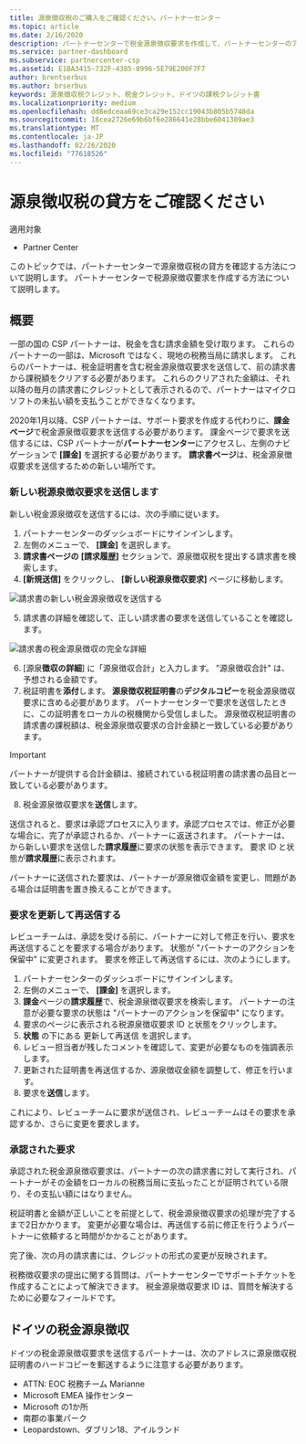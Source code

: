```yaml
---
title: 源泉徴収税のご購入をご確認ください。パートナーセンター
ms.topic: article
ms.date: 2/16/2020
description: パートナーセンターで税金源泉徴収要求を作成して、パートナーセンターのアカウントに源泉徴収税があることを確認します。
ms.service: partner-dashboard
ms.subservice: partnercenter-csp
ms.assetid: E1BA3415-732F-4385-8996-5E79E200F7F7
author: brentserbus
ms.author: brserbus
keywords: 源泉徴収税クレジット、税金クレジット、ドイツの課税クレジット書
ms.localizationpriority: medium
ms.openlocfilehash: dd8edceaa69ce3ca29e152cc19043b805b5748da
ms.sourcegitcommit: 18cea2726e69b6bf6e286641e28bbe6041309ae3
ms.translationtype: MT
ms.contentlocale: ja-JP
ms.lasthandoff: 02/26/2020
ms.locfileid: "77618526"
---
```

# <a name="make-sure-you-are-credited-for-withholding-tax"></a>源泉徴収税の貸方をご確認ください

適用対象

- Partner Center

このトピックでは、パートナーセンターで源泉徴収税の貸方を確認する方法について説明します。 パートナーセンターで税源泉徴収要求を作成する方法について説明します。

## <a name="overview"></a>概要

一部の国の CSP パートナーは、税金を含む請求金額を受け取ります。 これらのパートナーの一部は、Microsoft ではなく、現地の税務当局に請求します。 これらのパートナーは、税金証明書を含む税金源泉徴収要求を送信して、前の請求書から課税額をクリアする必要があります。 これらのクリアされた金額は、それ以降の毎月の請求書にクレジットとして表示されるので、パートナーはマイクロソフトの未払い額を支払うことができなくなります。

2020年1月以降、CSP パートナーは、サポート要求を作成する代わりに、**課金ページ**で税金源泉徴収要求を送信する必要があります。 課金ページで要求を送信するには、CSP パートナーが**パートナーセンター**にアクセスし、左側のナビゲーションで **[課金]** を選択する必要があります。 **請求書ページ**は、税金源泉徴収要求を送信するための新しい場所です。 

### <a name="submit-a-new-tax-withholding-request"></a>新しい税源泉徴収要求を送信します

新しい税金源泉徴収を送信するには、次の手順に従います。

1. パートナーセンターのダッシュボードにサインインします。
2. 左側のメニューで、 **[課金]** を選択します。
3. **請求書ページの** **[請求履歴]** セクションで、源泉徴収税を提出する請求書を検索します。
4. **[新規送信]** をクリックし、 **[新しい税源泉徴収要求]** ページに移動します。

![請求書の新しい税金源泉徴収を送信する](images/wht1.png)

5. 請求書の詳細を確認して、正しい請求書の要求を送信していることを確認します。

![請求書の税金源泉徴収の完全な詳細](images/wht2.png)

6. [源泉**徴収の詳細**] に「源泉徴収合計」と入力します。 "源泉徴収合計" は、予想される金額です。
7. 税証明書を**添付**します。 **源泉徴収税証明書**の**デジタルコピー**を税金源泉徴収要求に含める必要があります。 パートナーセンターで要求を送信したときに、この証明書をローカルの税機関から受信しました。 源泉徴収税証明書の請求書の課税額は、税金源泉徴収要求の合計金額と一致している必要があります。 

> [!IMPORTANT]
> パートナーが提供する合計金額は、接続されている税証明書の請求書の品目と一致している必要があります。

8. 税金源泉徴収要求を**送信**します。

送信されると、要求は承認プロセスに入ります。承認プロセスでは、修正が必要な場合に、完了が承認されるか、パートナーに返送されます。 パートナーは、から新しい要求を送信した**請求履歴**に要求の状態を表示できます。 要求 ID と状態が**請求履歴**に表示されます。

パートナーに送信された要求は、パートナーが源泉徴収金額を変更し、問題がある場合は証明書を置き換えることができます。 

### <a name="update-request-and-resubmit"></a>要求を更新して再送信する

レビューチームは、承認を受ける前に、パートナーに対して修正を行い、要求を再送信することを要求する場合があります。 状態が "パートナーのアクションを保留中" に変更されます。 要求を修正して再送信するには、次のようにします。
 
1. パートナーセンターのダッシュボードにサインインします。
2. 左側のメニューで、 **[課金]** を選択します。
3. **課金**ページの**請求履歴**で、税金源泉徴収要求を検索します。 パートナーの注意が必要な要求の状態は "パートナーのアクションを保留中" になります。
4. 要求のページに表示される税源泉徴収要求 ID と状態をクリックします。
5. **状態** の下にある 更新して再送信 を選択します。
6. レビュー担当者が残したコメントを確認して、変更が必要なものを強調表示します。
7. 更新された証明書を再送信するか、源泉徴収金額を調整して、修正を行います。
8. 要求を**送信**します。 

これにより、レビューチームに要求が送信され、レビューチームはその要求を承認するか、さらに変更を要求します。
 
### <a name="approved-requests"></a>承認された要求

承認された税金源泉徴収要求は、パートナーの次の請求書に対して実行され、パートナーがその金額をローカルの税務当局に支払ったことが証明されている限り、その支払い額にはなりません。

税証明書と金額が正しいことを前提として、税金源泉徴収要求の処理が完了するまで2日かかります。 変更が必要な場合は、再送信する前に修正を行うようパートナーに依頼すると時間がかかることがあります。

完了後、次の月の請求書には、クレジットの形式の変更が反映されます。
 
税務徴収要求の提出に関する質問は、パートナーセンターでサポートチケットを作成することによって解決できます。 税金源泉徴収要求 ID は、質問を解決するために必要なフィールドです。

## <a name="german-tax-withholding"></a>ドイツの税金源泉徴収

ドイツの税金源泉徴収要求を送信するパートナーは、次のアドレスに源泉徴収税証明書のハードコピーを郵送するように注意する必要があります。 

- ATTN: EOC 税務チーム Marianne
- Microsoft EMEA 操作センター
- Microsoft の1か所
- 南郡の事業パーク
- Leopardstown、ダブリン18、アイルランド

